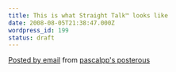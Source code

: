 ```yaml
---
title: This is what Straight Talk™ looks like
date: 2008-08-05T21:38:47.000Z
wordpress_id: 199
status: draft
---
```


[Posted by email](http://posterous.com) from [pascalpp's posterous](http://pascalpp.posterous.com/this-is-what-straight-talk-loo)
